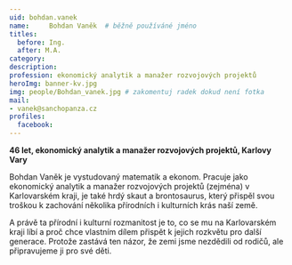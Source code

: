 ```yaml
---
uid: bohdan.vanek
name:     Bohdan Vaněk 	# běžně používáné jméno
titles:
  before: Ing.
  after: M.A.
category:
description: 
profession: ekonomický analytik a manažer rozvojových projektů
heroImg: banner-kv.jpg
img: people/Bohdan_vanek.jpg # zakomentuj radek dokud není fotka
mail:
- vanek@sanchopanza.cz
profiles:
  facebook:
---
```

**46 let, ekonomický analytik a manažer rozvojových projektů, Karlovy Vary** 

Bohdan Vaněk je vystudovaný matematik a ekonom. Pracuje jako ekonomický analytik a manažer rozvojových projektů (zejména) v Karlovarském kraji, je také hrdý skaut a brontosaurus, který přispěl svou troškou k zachování několika přírodních i kulturních krás naší země.

A právě ta přírodní i kulturní rozmanitost je to, co se mu na Karlovarském kraji líbí a proč chce vlastním dílem přispět k jejich rozkvětu pro další generace. Protože zastává ten názor, že zemi jsme nezdědili od rodičů, ale připravujeme ji pro své děti. 
